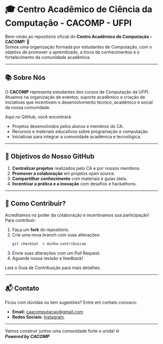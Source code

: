 # 🎓 Centro Acadêmico de Ciência da Computação - CACOMP - UFPI
Bem-vindo ao repositório oficial do **Centro Acadêmico de Computação - CACOMP**! 🚀  
Somos uma organização formada por estudantes de Computação, com o objetivo de promover o aprendizado, a troca de conhecimentos e o fortalecimento da comunidade acadêmica.

---

## 📚 Sobre Nós

O **CACOMP** representa estudantes dos cursos de Computação da UFPI. Atuamos na organização de eventos, suporte acadêmico e criação de iniciativas que incentivem o desenvolvimento técnico, acadêmico e social da nossa comunidade.

Aqui no GitHub, você encontrará:

- Projetos desenvolvidos pelos alunos e membros do CA.  
- Recursos e materiais educativos sobre programação e computação.  
- Iniciativas para integrar a comunidade acadêmica e tecnológica.  

---

## 🚀 Objetivos do Nosso GitHub

1. **Centralizar projetos** realizados pelo CA e por nossos membros.  
2. **Promover a colaboração** em projetos open source.  
3. **Compartilhar conhecimento** com materiais e guias úteis.  
4. **Incentivar a prática e a inovação** com desafios e hackathons.  

---

## 🌟 Como Contribuir?

Acreditamos no poder da colaboração e incentivamos sua participação! Para contribuir:  

1. Faça um **fork** do repositório.  
2. Crie uma nova branch com suas alterações:  
   ```bash
   git checkout -b minha-contribuicao
   ```
3. Envie suas alterações com um Pull Request.
4. Aguarde nossa revisão e feedback!

Leia o Guia de Contribuição para mais detalhes.

---

## 📬 Contato

Ficou com dúvidas ou tem sugestões? Entre em contato conosco:

- **Email:** [caacomputacao@gmail.com](mailto:caacomputacao@gmail.com)  
- **Redes Sociais:** [Instagram](https://www.instagram.com/caufpicomp/).  


---

Vamos construir juntos uma comunidade forte e unida! 🌐  
**_Powered by CACOMP_**


<!--
**CACOMP-ufpi/CACOMP-ufpi** is a ✨ _special_ ✨ repository because its `README.md` (this file) appears on your GitHub profile.

Here are some ideas to get you started:

- 🔭 I’m currently working on ...
- 🌱 I’m currently learning ...
- 👯 I’m looking to collaborate on ...
- 🤔 I’m looking for help with ...
- 💬 Ask me about ...
- 📫 How to reach me: ...
- 😄 Pronouns: ...
- ⚡ Fun fact: ...
-->
